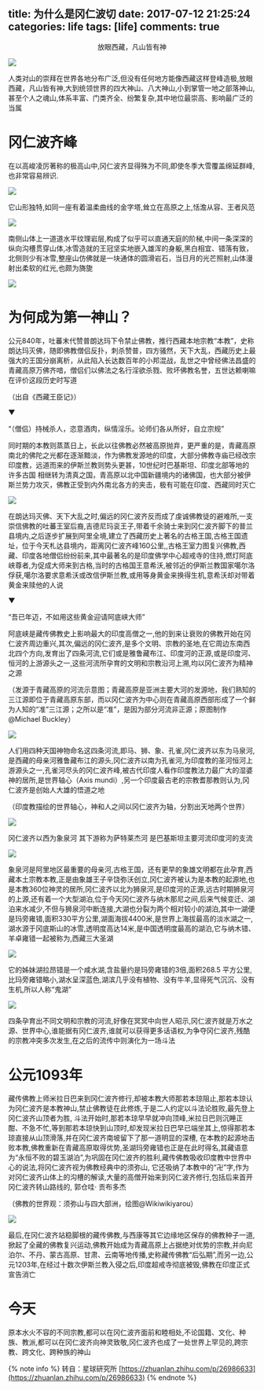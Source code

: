 title: 为什么是冈仁波切
date: 2017-07-12 21:25:24
categories: life
tags: [life]
comments: true
---
<center>放眼西藏，凡山皆有神</center>

![](http://osej1thz9.bkt.clouddn.com/static/images/grbq1.jpg)
<!-- more -->


人类对山的崇拜在世界各地分布广泛,但没有任何地方能像西藏这样登峰造极,放眼西藏，凡山皆有神,大到统领世界的四大神山、八大神山,小到掌管一地之部落神山,甚至个人之魂山,体系丰富、门类齐全、纷繁复杂,其中地位最崇高、影响最广泛的当属

# 冈仁波齐峰


在以高峻凌厉著称的极高山中,冈仁波齐显得殊为不同,即使冬季大雪覆盖绵延群峰,也非常容易辨识.

![](http://osej1thz9.bkt.clouddn.com/static/images/grbq2.jpg)

它山形独特,如同一座有着温柔曲线的金字塔,耸立在高原之上,恬澹从容、王者风范

![](http://osej1thz9.bkt.clouddn.com/static/images/grbq3.jpg)

南侧山体上一道道水平纹理岩层,构成了似乎可以直通天庭的阶梯,中间一条深深的纵向沟槽贯穿山体,冰雪造就的王冠坚实地嵌入雄浑的身躯,黑白相宜、错落有致，北侧则少有冰雪,整座山仿佛就是一块通体的圆滑岩石，当日月的光芒照射,山体漫射出柔软的红光,也颇为旖旎

![](http://osej1thz9.bkt.clouddn.com/static/images/grbq4.jpg)

# 为何成为第一神山？

公元840年，吐蕃末代赞普朗达玛下令禁止佛教，推行西藏本地宗教“本教”，史称朗达玛灭佛，随即佛教僧侣反扑，刺杀赞普，四方骚然，天下大乱，西藏历史上最强大的王国分崩离析，从此陷入长达数百年的小邦混战，乱世之中曾经佛法昌盛的青藏高原万佛齐喑，僧侣们以佛法之名行淫欲杀戮、败坏佛教名誉，五世达赖喇嘛在评价这段历史时写道

（出自《西藏王臣记》）

▼

“（僧侣）持械杀人，恣意酒肉，纵情淫乐。论师们各从所好，自立宗规”

同时期的本教则蒸蒸日上，长此以往佛教必然被高原抛弃，更严重的是，青藏高原南北的佛陀之光都在逐渐黯淡，作为佛教发源地的印度，大部分佛教寺庙已经改宗印度教，远道而来的伊斯兰教则势头更甚，10世纪时巴基斯坦、印度北部等地的许多古国
相继转为清真之国，青高原以北中国新疆境内的诸佛国，也大部分被伊斯兰势力攻灭，佛教正受到内外南北各方的夹击，极有可能在印度、西藏同时灭亡

![](http://osej1thz9.bkt.clouddn.com/static/images/grbq5.png)

在朗达玛灭佛、天下大乱之时,偏远的冈仁波齐反而成了虔诚佛教徒的避难所,一支崇信佛教的吐蕃王室后裔,吉德尼玛衮王子,带着千余骑士来到冈仁波齐脚下的普兰县境内,之后逐步扩展到阿里全境,建立了西藏历史上著名的古格王国,古格王国遗址，位于今天札达县境内，距离冈仁波齐峰160公里,,古格王室力图复兴佛教,西藏、印度各地僧侣纷纷前来,其中最著名的是印度佛学中心超戒寺的住持,燃灯阿底峡尊者,为促成大师来到古格,当时的古格国王意希沃,被邻近的伊斯兰教国家噶尔洛俘获,噶尔洛要求意希沃或改信伊斯兰教,或用等身黄金来换得生机,意希沃却对带着黄金来赎他的人说

▼

“吾已年迈，不如用这些黄金迎请阿底峡大师”

阿底峡是藏传佛教史上影响最大的印度高僧之一,他的到来让衰败的佛教开始在冈仁波齐周边重兴,其次,偏远的冈仁波齐,是多个文明、宗教的圣地,在它周边东南西北四个方向,发育出了四条河流,它们或是雅鲁藏布江、印度河的正源,或是印度河、恒河的上游源头之一,这些河流所孕育的文明和宗教沿河上溯,均以冈仁波齐为精神之源


（发源于青藏高原的河流示意图；青藏高原是亚洲主要大河的发源地，我们熟知的三江源即位于青藏高原东部，而以冈仁波齐为中心则在青藏高原西部形成了一个鲜为人知的“准”三江源；之所以是“准”，是因为部分河流非正源；原图制作@Michael Buckley）

![](http://osej1thz9.bkt.clouddn.com/static/images/grbq6.png)

人们用四种天国神物命名这四条河流,即马、狮、象、孔雀,冈仁波齐以东为马泉河,是西藏的母亲河雅鲁藏布江的源头,冈仁波齐以南为孔雀河,为印度教的圣河恒河上游源头之一,孔雀河尽头的冈仁波齐峰,被古代印度人看作印度教法力最广大的湿婆神的居所,是世界轴心（Axis mundi）,另一个印度最古老的宗教耆那教则认为,冈仁波齐是创始人大雄的悟道之地

（印度教描绘的世界轴心，神和人之间以冈仁波齐为轴，分割出天地两个世界）

![](http://osej1thz9.bkt.clouddn.com/static/images/grbq7.jpg)

冈仁波齐以西为象泉河
其下游称为萨特莱杰河
是巴基斯坦主要河流印度河的支流

![](http://osej1thz9.bkt.clouddn.com/static/images/grbq8.jpg)

象泉河是阿里地区最重要的母亲河,古格王国，还有更早的象雄文明都在此孕育,西藏本土宗教本教,正是由象雄王子辛饶弥沃创立,冈仁波齐被认为是本教的起源地,也是本教360位神灵的居所,冈仁波齐以北为狮泉河,是印度河的正源,远古时期狮泉河的上源,还有着一个大型湖泊,位于今天冈仁波齐与纳木那尼之间,后来气候变迁、湖泊来水减少,不但与狮泉河中断连接,大湖也分裂为两个相对较小的湖泊,其中一湖便是玛旁雍错,面积330平方公里,湖面海拔4400米,是世界上海拔最高的淡水湖之一,湖水源于冈底斯山的冰雪,透明度高达14米,是中国透明度最高的湖泊,它与纳木错、羊卓雍错一起被称为,西藏三大圣湖

![](http://osej1thz9.bkt.clouddn.com/static/images/grbq9.jpg)

它的姊妹湖拉昂错是一个咸水湖,含盐量约是玛旁雍错的3倍,面积268.5 平方公里,比玛旁雍错略小,湖水呈深蓝色,湖滨几乎没有植物、没有牛羊,显得死气沉沉、没有生机,所以人称“鬼湖”

![](http://osej1thz9.bkt.clouddn.com/static/images/grbq10.jpg)

四条孕育出不同文明和宗教的河流,好像在冥冥中向世人昭示,冈仁波齐就是万水之源、世界中心,谁能据有冈仁波齐,谁就可以获得更多话语权,为争夺冈仁波齐,残酷的宗教冲突多次发生,在之后的流传中则演化为一场斗法

# 公元1093年

藏传佛教上师米拉日巴来到冈仁波齐修行,却被本教大师那若本琼阻止,那若本琼认为冈仁波齐是本教神山,禁止佛教徒在此修炼,于是二人约定以斗法论胜败,最先登上冈仁波齐山顶者为胜,
斗法开始时,那若本琼早早就冲向顶峰,米拉日巴则沉睡正酣、不急不忙,等到那若本琼快到山顶时,却发现米拉日巴早已端坐其上,惊得那若本琼直接从山顶滑落,并在冈仁波齐南坡留下了那一道明显的深槽,
在本教的起源地击败本教,佛教重新在青藏高原取得优势,圣湖玛旁雍错也正是在此时得名,其藏语意为“永恒不败的碧玉湖泊”,为巩固在冈仁波齐的胜利,藏传佛教吸收印度教中世界中心的说法,将冈仁波齐视为佛教经典中的须弥山,
它还吸纳了本教中的“卍”字,作为对冈仁波齐山体上的沟槽的解读,大量的高僧开始来到冈仁波齐修行,包括后来首开冈仁波齐转山路线的,
郭仓哇· 贡布多杰

（佛教的世界观：须弥山与四大部洲，绘图@Wikiwikiyarou）

![](http://osej1thz9.bkt.clouddn.com/static/images/grbq11.jpg)

最后,在冈仁波齐站稳脚根的藏传佛教,与西康等其它边缘地区保存的佛教种子一道,掀起了全藏的佛教复兴运动,佛教开始成为青藏高原上占据绝对优势的宗教,并向尼泊尔、不丹、蒙古高原、甘肃、云南等地传播,史称藏传佛教“后弘期”,而另一边,公元1203年,在经过十数次伊斯兰教入侵之后,印度超戒寺彻底被毁,佛教在印度正式宣告消亡

# 今天

原本水火不容的不同宗教,都可以在冈仁波齐面前和睦相处,不论国籍、文化、种族、教派,都可以在冈仁波齐向神灵致敬,冈仁波齐也成了一处世界上罕见的,跨宗教、跨文化、跨种族的神山



{% note info %} 转自：星球研究所  [https://zhuanlan.zhihu.com/p/26986633](https://zhuanlan.zhihu.com/p/26986633) {% endnote %}
